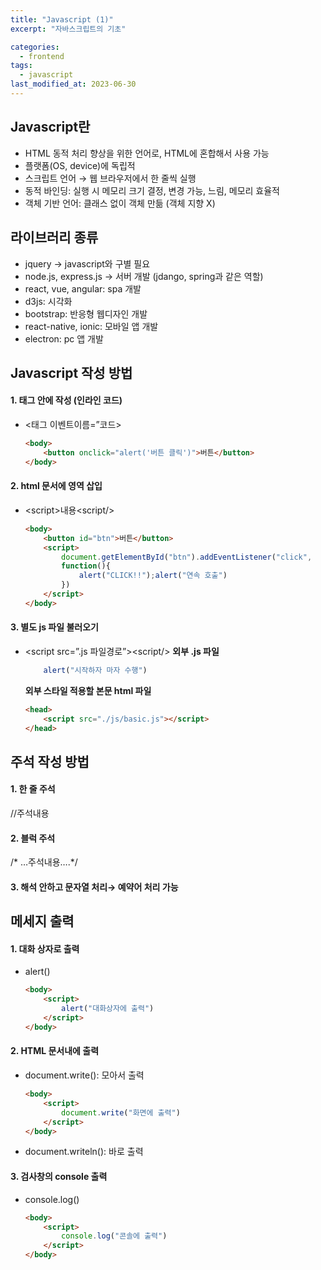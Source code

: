 ```yaml
---
title: "Javascript (1)"
excerpt: "자바스크립트의 기초"

categories:
  - frontend
tags:
  - javascript
last_modified_at: 2023-06-30
--- 
```


## **Javascript란** ##
- HTML 동적 처리 향상을 위한 언어로, HTML에 혼합해서 사용 가능
- 플랫폼(OS, device)에 독립적
- 스크립트 언어 → 웹 브라우저에서 한 줄씩 실행
- 동적 바인딩: 실행 시 메모리 크기 결정, 변경 가능, 느림, 메모리 효율적
- 객체 기반 언어: 클래스 없이 객체 만듦 (객체 지향 X)

## **라이브러리 종류** ##
- jquery -> javascript와 구별 필요
- node.js, express.js → 서버 개발 (jdango, spring과 같은 역할)
- react, vue, angular: spa 개발
- d3js: 시각화
- bootstrap: 반응형 웹디자인 개발
- react-native, ionic: 모바일 앱 개발
- electron: pc 앱 개발

## **Javascript 작성 방법** ##
#### 1. 태그 안에 작성 (인라인 코드) ####
- \<태그 이벤트이름=”코드\>

    ```html
    <body>
        <button onclick="alert('버튼 클릭')">버튼</button>
    </body>
    ```
    
#### 2. html 문서에 영역 삽입 ####
- \<script\>내용\<script/\>
    ```html
    <body>
        <button id="btn">버튼</button>
        <script>
            document.getElementById("btn").addEventListener("click",
            function(){
                alert("CLICK!!");alert("연속 호출")
            })
        </script>
    </body>
    ```

#### 3. 별도 js 파일 불러오기 ####
- \<script src=”.js 파일경로”\>\<script/\>
    **외부 .js 파일**
    ```javascript
        alert("시작하자 마자 수행")
    ```

    **외부 스타일 적용할 본문 html 파일**
    ```html
    <head>
        <script src="./js/basic.js"></script>
    </head>
    ```

## **주석 작성 방법** ##
#### 1. 한 줄 주석 ####
//주석내용
#### 2. 블럭 주석 ####
/* …주석내용….*/
#### 3. 해석 안하고 문자열 처리→ 예약어 처리 가능 ####
<![CDATA[ 내용 ]]>


## **메세지 출력** ##
#### 1. 대화 상자로 출력 ####
- alert()

    ```html
    <body>
        <script>
            alert("대화상자에 출력")
        </script>
    </body>
    ```

#### 2. HTML 문서내에 출력 ####
- document.write(): 모아서 출력
    ```html
    <body>
        <script>
            document.write("화면에 출력")
        </script>
    </body>
    ```
- document.writeln(): 바로 출력

#### 3. 검사창의 console 출력 ####
- console.log()
    ```html
    <body>
        <script>
            console.log("콘솔에 출력")
        </script>
    </body>
    ```
